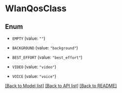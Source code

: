 # WlanQosClass

## Enum


* `EMPTY` (value: `""`)

* `BACKGROUND` (value: `"background"`)

* `BEST_EFFORT` (value: `"best_effort"`)

* `VIDEO` (value: `"video"`)

* `VOICE` (value: `"voice"`)


[[Back to Model list]](../README.md#documentation-for-models) [[Back to API list]](../README.md#documentation-for-api-endpoints) [[Back to README]](../README.md)


